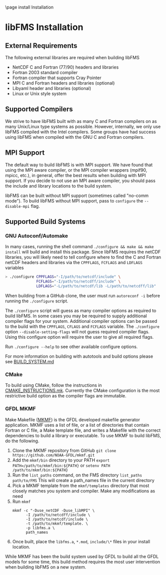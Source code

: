 \page install Installation
# libFMS Installation

## External Requirements

The following external libraries are required when building libFMS

* NetCDF C and Fortran (77/90) headers and libraries
* Fortran 2003 standard compiler
* Fortran compiler that supports Cray Pointer
* MPI C and Fortran headers and libraries (optional)
* Libyaml header and libraries (optional)
* Linux or Unix style system

## Supported Compilers

We strive to have libFMS built with as many C and Fortran compilers on as many
Unix/Linux type systems as possible.  However, internally, we only use libFMS
compiled with the Intel compilers.  Some groups have had success using libFMS
when compiled with the GNU C and Fortran compilers.

## MPI Support

The default way to build libFMS is with MPI support.  We have found that using
the MPI aware compiler, or the MPI compiler wrappers (mpif90, mpicc, etc.), in
general, offer the best results when building with MPI support.  If you decide
to not use an MPI aware compiler, you should pass the include and library
locations to the build system.

libFMS can be built without MPI support (sometimes called "no-comm mode").  To
build libFMS without MPI support, pass to `configure` the `--disable-mpi` flag.

## Supported Build Systems

### GNU Autoconf/Automake

In many cases, running the shell command `./configure && make && make install`
will build and install this package.  Since libFMS requires the netCDF libraries,
you will likely need to tell configure where to find the C and Fortran netCDF
headers and libraries via the `CPPFLAGS`, `FCFLAGS` and `LDFLAGS` variables

```bash
> ./configure CPPFLAGS="-I/path/to/netcdf/include" \
              FCFLAGS="-I/path/to/netcdff/include" \
              LDFLAGS="-L/path/to/netcdf/lib -L/path/to/netcdff/lib"
```

When building from a GitHub clone, the user must run `autoreconf -i` before
running the `./configure` script.

The `./configure` script will guess as many compiler options as required to
build libFMS.  In some cases you may be required to supply additional compiler
flags for your system.  Additional compiler options can be passed to the build
with the `CPPFLAGS`, `CFLAGS` and `FCFLAGS` variable.  The `./configure` option
`--disable-setting-flags` will not guess required compiler flags.  Using this
configure option will require the user to give all required flags.

Run `./configure --help` to see other available configure options.

For more information on building with autotools and build options please see
 [BUILD_SYSTEM.md](https://github.com/NOAA-GFDL/FMS/blob/main/libFMS/BUILD_SYSTEM.md)

### CMake

To build using CMake, follow the instructions in
[CMAKE_INSTRUCTIONS.mk](https://github.com/NOAA-GFDL/FMS/blob/main/CMAKE_INSTRUCTIONS.md).
Currently the CMake configuration is the most restrictive build option as the
compiler flags are immutable.

### GFDL MKMF

Make Makefile ([MKMF](https://github.com/NOAA-GFDL/mkmf)) is the GFDL developed
makefile generator application.  MKMF uses a list of file, or a list of
directories that contain Fortran or C file, a Make template file, and writes
a Makefile with the correct dependencies to build a library or executable.  To
use MKMF to build libFMS, do the following.

1. Clone the MKMF repository from GitHub
   `git clone https://github.com/NOAA-GFDL/mkmf.git`
2. Add the `mkmf/bin` directory to your PATH
   `export PATH=/path/to/mkmf/bin:${PATH}`
   or
   `setenv PATH /path/to/mkmf/bin:${PATH}`
3. Run the `list_paths` command, on the FMS directory
   `list_paths path/to/FMS`
   This will create a path_names file in the current directory
4. Pick a MKMF template from the `mkmf/templates` directory that most closely
   matches you system and compiler.  Make any modifications as need
5. Run `mkmf`
   ```shell
   mkmf -c "-Duse_netCDF -Duse_libMPI" \
         -I /path/to/netcdff/include \
         -I /path/to/netcdf/include \
         -t /path/to/mkmf/template. \
         -p libfms.a \
         path_names
   ```
6. Once built, place the `libfms.a`, `*.mod`, `include/\*` files in your install
   location.

While MKMF has been the build system used by GFDL to build all the GFDL models
for some time, this build method requires the most user intervention when
building libFMS on a new system.
